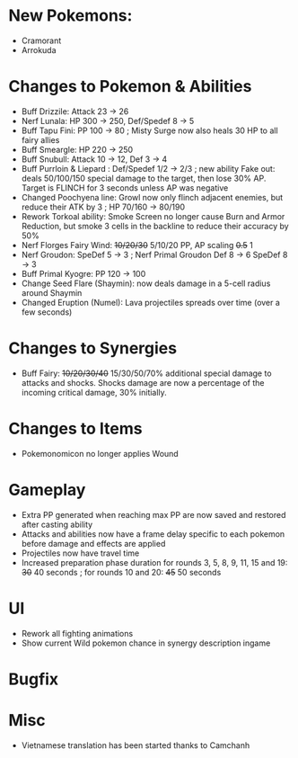 # New Pokemons:
- Cramorant
- Arrokuda

# Changes to Pokemon & Abilities

- Buff Drizzile: Attack 23 → 26
- Nerf Lunala: HP 300 → 250, Def/Spedef 8 → 5
- Buff Tapu Fini: PP 100 → 80 ; Misty Surge now also heals 30 HP to all fairy allies
- Buff Smeargle: HP 220 → 250
- Buff Snubull: Attack 10 → 12, Def 3 → 4
- Buff Purrloin & Liepard : Def/Spedef 1/2 → 2/3 ; new ability Fake out: deals 50/100/150 special damage to the target, then lose 30% AP. Target is FLINCH for 3 seconds unless AP was negative
- Changed Poochyena line: Growl now only flinch adjacent enemies, but reduce their ATK by 3 ; HP 70/160 → 80/190
- Rework Torkoal ability: Smoke Screen no longer cause Burn and Armor Reduction, but smoke 3 cells in the backline to reduce their accuracy by 50%
- Nerf Florges Fairy Wind: ~~10/20/30~~ 5/10/20 PP, AP scaling ~~0.5~~ 1
- Nerf Groudon: SpeDef 5 → 3 ; Nerf Primal Groudon Def 8 → 6 SpeDef 8 → 3
- Buff Primal Kyogre: PP 120 → 100
- Change Seed Flare (Shaymin): now deals damage in a 5-cell radius around Shaymin
- Changed Eruption (Numel): Lava projectiles spreads over time (over a few seconds)

# Changes to Synergies

- Buff Fairy: ~~10/20/30/40~~ 15/30/50/70% additional special damage to attacks and shocks. Shocks damage are now a percentage of the incoming critical damage, 30% initially.

# Changes to Items

- Pokemonomicon no longer applies Wound

# Gameplay

- Extra PP generated when reaching max PP are now saved and restored after casting ability
- Attacks and abilities now have a frame delay specific to each pokemon before damage and effects are applied
- Projectiles now have travel time
- Increased preparation phase duration for rounds 3, 5, 8, 9, 11, 15 and 19: ~~30~~ 40 seconds ; for rounds 10 and 20: ~~45~~ 50 seconds

# UI

- Rework all fighting animations 
- Show current Wild pokemon chance in synergy description ingame

# Bugfix

# Misc

- Vietnamese translation has been started thanks to Camchanh
